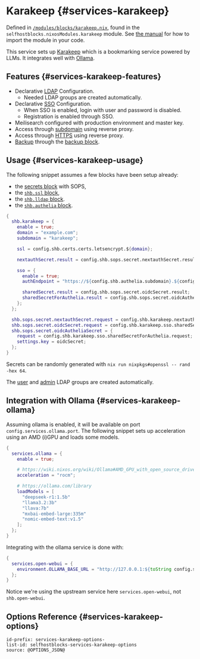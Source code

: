 # Karakeep {#services-karakeep}

Defined in [`/modules/blocks/karakeep.nix`](@REPO@/modules/blocks/karakeep.nix),
found in the `selfhostblocks.nixosModules.karakeep` module.
See [the manual](usage.html#usage-flake) for how to import the module in your code.

This service sets up [Karakeep][] which is a bookmarking service powered by LLMs.
It integrates well with [Ollama][].

[Karakeep]: https://github.com/karakeep-app/karakeep
[Ollama]: https://ollama.com/

## Features {#services-karakeep-features}

- Declarative [LDAP](#services-karakeep-options-shb.karakeep.ldap) Configuration.
  - Needed LDAP groups are created automatically.
- Declarative [SSO](#services-karakeep-options-shb.karakeep.sso) Configuration.
  - When SSO is enabled, login with user and password is disabled.
  - Registration is enabled through SSO.
- Meilisearch configured with production environment and master key.
- Access through [subdomain](#services-karakeep-options-shb.karakeep.subdomain) using reverse proxy.
- Access through [HTTPS](#services-karakeep-options-shb.karakeep.ssl) using reverse proxy.
- [Backup](#services-karakeep-options-shb.karakeep.sso) through the [backup block](./blocks-backup.html).

## Usage {#services-karakeep-usage}

The following snippet assumes a few blocks have been setup already:

- the [secrets block](usage.html#usage-secrets) with SOPS,
- the [`shb.ssl` block](blocks-ssl.html#usage),
- the [`shb.lldap` block](blocks-lldap.html#blocks-lldap-global-setup).
- the [`shb.authelia` block](blocks-authelia.html#blocks-sso-global-setup).

```nix
{
  shb.karakeep = {
    enable = true;
    domain = "example.com";
    subdomain = "karakeep";

    ssl = config.shb.certs.certs.letsencrypt.${domain};

    nextauthSecret.result = config.shb.sops.secret.nextauthSecret.result;

    sso = {
      enable = true;
      authEndpoint = "https://${config.shb.authelia.subdomain}.${config.shb.authelia.domain}";

      sharedSecret.result = config.shb.sops.secret.oidcSecret.result;
      sharedSecretForAuthelia.result = config.shb.sops.secret.oidcAutheliaSecret.result;
    };
  };

  shb.sops.secret.nextauthSecret.request = config.shb.karakeep.nextauthSecret.request;
  shb.sops.secret.oidcSecret.request = config.shb.karakeep.sso.sharedSecret.request;
  shb.sops.secret.oidcAutheliaSecret = {
    request = config.shb.karakeep.sso.sharedSecretForAuthelia.request;
    settings.key = oidcSecret;
  };
}
```

Secrets can be randomly generated with `nix run nixpkgs#openssl -- rand -hex 64`.

The [user](#services-open-webui-options-shb.open-webui.ldap.userGroup)
and [admin](#services-open-webui-options-shb.open-webui.ldap.adminGroup)
LDAP groups are created automatically.

## Integration with Ollama {#services-karakeep-ollama}

Assuming ollama is enabled, it will be available on port `config.services.ollama.port`.
The following snippet sets up acceleration using an AMD (i)GPU and loads some models.

```nix
{
  services.ollama = {
    enable = true;

    # https://wiki.nixos.org/wiki/Ollama#AMD_GPU_with_open_source_driver
    acceleration = "rocm";

    # https://ollama.com/library
    loadModels = [
      "deepseek-r1:1.5b"
      "llama3.2:3b"
      "llava:7b"
      "mxbai-embed-large:335m"
      "nomic-embed-text:v1.5"
    ];
  };
}
```

Integrating with the ollama service is done with:

```nix
{
  services.open-webui = {
    environment.OLLAMA_BASE_URL = "http://127.0.0.1:${toString config.services.ollama.port}";
  };
}
```

Notice we're using the upstream service here `services.open-webui`, not `shb.open-webui`.

## Options Reference {#services-karakeep-options}

```{=include=} options
id-prefix: services-karakeep-options-
list-id: selfhostblocks-services-karakeep-options
source: @OPTIONS_JSON@
```
